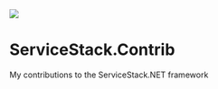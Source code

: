 <img src="http://teamcity.mobacomm.com:9999/app/rest/builds/buildType:(id:ServiceStackContribFeatures_Build)/statusIcon?guest=1"/>

# ServiceStack.Contrib
My contributions to the ServiceStack.NET framework
